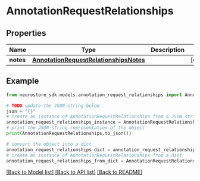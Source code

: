 # AnnotationRequestRelationships


## Properties

Name | Type | Description | Notes
------------ | ------------- | ------------- | -------------
**notes** | [**AnnotationRequestRelationshipsNotes**](AnnotationRequestRelationshipsNotes.md) |  | [optional] 

## Example

```python
from neurostore_sdk.models.annotation_request_relationships import AnnotationRequestRelationships

# TODO update the JSON string below
json = "{}"
# create an instance of AnnotationRequestRelationships from a JSON string
annotation_request_relationships_instance = AnnotationRequestRelationships.from_json(json)
# print the JSON string representation of the object
print(AnnotationRequestRelationships.to_json())

# convert the object into a dict
annotation_request_relationships_dict = annotation_request_relationships_instance.to_dict()
# create an instance of AnnotationRequestRelationships from a dict
annotation_request_relationships_from_dict = AnnotationRequestRelationships.from_dict(annotation_request_relationships_dict)
```
[[Back to Model list]](../README.md#documentation-for-models) [[Back to API list]](../README.md#documentation-for-api-endpoints) [[Back to README]](../README.md)


